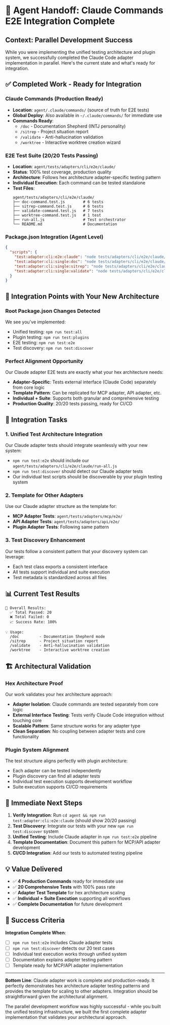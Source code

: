 # 🎯 Agent Handoff: Claude Commands E2E Integration Complete

## Context: Parallel Development Success

While you were implementing the unified testing architecture and plugin system, we successfully completed the Claude Code adapter implementation in parallel. Here's the current state and what's ready for integration.

## ✅ Completed Work - Ready for Integration

### Claude Commands (Production Ready)
- **Location**: `agent/.claude/commands/` (source of truth for E2E tests)
- **Global Deploy**: Also available in `~/.claude/commands/` for immediate use
- **Commands Ready**:
  - `/doc` - Documentation Shepherd (INTJ personality)
  - `/sitrep` - Project situation report  
  - `/validate` - Anti-hallucination validation
  - `/worktree` - Interactive worktree creation wizard

### E2E Test Suite (20/20 Tests Passing)
- **Location**: `agent/tests/adapters/cli/e2e/claude/`
- **Status**: 100% test coverage, production quality
- **Architecture**: Follows hex architecture adapter-specific testing pattern
- **Individual Execution**: Each command can be tested standalone
- **Test Files**:
  ```
  agent/tests/adapters/cli/e2e/claude/
  ├── doc-command.test.js        # 6 tests
  ├── sitrep-command.test.js     # 6 tests  
  ├── validate-command.test.js   # 7 tests
  ├── worktree-command.test.js   # 1 test
  ├── run-all.js                 # Test orchestrator
  └── README.md                  # Documentation
  ```

### Package.json Integration (Agent Level)
```json
{
  "scripts": {
    "test:adapter:cli:e2e:claude": "node tests/adapters/cli/e2e/claude/run-all.js",
    "test:adapter:cli:single:doc": "node tests/adapters/cli/e2e/claude/doc-command.test.js",
    "test:adapter:cli:single:sitrep": "node tests/adapters/cli/e2e/claude/sitrep-command.test.js", 
    "test:adapter:cli:single:validate": "node tests/adapters/cli/e2e/claude/validate-command.test.js"
  }
}
```

## 🔄 Integration Points with Your New Architecture

### Root Package.json Changes Detected
We see you've implemented:
- Unified testing: `npm run test:all`
- Plugin testing: `npm run test:plugins`
- E2E testing: `npm run test:e2e`
- Test discovery: `npm run test:discover`

### Perfect Alignment Opportunity
Our Claude adapter E2E tests are exactly what your hex architecture needs:
- **Adapter-Specific**: Tests external interface (Claude Code) separately from core logic
- **Template Pattern**: Can be replicated for MCP adapter, API adapter, etc.
- **Individual + Suite**: Supports both granular and comprehensive testing
- **Production Quality**: 20/20 tests passing, ready for CI/CD

## 🎯 Integration Tasks

### 1. Unified Test Architecture Integration
Our Claude adapter tests should integrate seamlessly with your new system:
- `npm run test:e2e` should include our `agent/tests/adapters/cli/e2e/claude/run-all.js`
- `npm run test:discover` should detect our Claude adapter tests
- Our individual test scripts should be discoverable by your plugin testing system

### 2. Template for Other Adapters
Use our Claude adapter structure as the template for:
- **MCP Adapter Tests**: `agent/tests/adapters/mcp/e2e/`
- **API Adapter Tests**: `agent/tests/adapters/api/e2e/`
- **Plugin Adapter Tests**: Following same pattern

### 3. Test Discovery Enhancement
Our tests follow a consistent pattern that your discovery system can leverage:
- Each test class exports a consistent interface
- All tests support individual and suite execution
- Test metadata is standardized across all files

## 📊 Current Test Results
```
🎯 Overall Results:
  ✅ Total Passed: 20
  ❌ Total Failed: 0  
  📈 Success Rate: 100%

💡 Usage:
  /doc         - Documentation Shepherd mode
  /sitrep      - Project situation report
  /validate    - Anti-hallucination validation
  /worktree    - Interactive worktree creation
```

## 🏗️ Architectural Validation

### Hex Architecture Proof
Our work validates your hex architecture approach:
- **Adapter Isolation**: Claude commands are tested separately from core logic
- **External Interface Testing**: Tests verify Claude Code integration without touching core
- **Scalable Pattern**: Same structure works for any adapter type
- **Clean Separation**: No coupling between adapter tests and core functionality

### Plugin System Alignment
The test structure aligns perfectly with plugin architecture:
- Each adapter can be tested independently
- Plugin discovery can find all adapter tests
- Individual test execution supports development workflow
- Suite execution supports CI/CD requirements

## 🚀 Immediate Next Steps

1. **Verify Integration**: Run `cd agent && npm run test:adapter:cli:e2e:claude` (should show 20/20 passing)
2. **Test Discovery**: Integrate our tests with your new `npm run test:discover` system
3. **Unified Testing**: Include Claude adapter in `npm run test:e2e` pipeline
4. **Template Documentation**: Document this pattern for MCP/API adapter development
5. **CI/CD Integration**: Add our tests to automated testing pipeline

## 💡 Value Delivered

- ✅ **4 Production Commands** ready for immediate use
- ✅ **20 Comprehensive Tests** with 100% pass rate  
- ✅ **Adapter Test Template** for hex architecture scaling
- ✅ **Individual + Suite Execution** supporting all workflows
- ✅ **Complete Documentation** for future development

## 🎯 Success Criteria

**Integration Complete When**:
- [ ] `npm run test:e2e` includes Claude adapter tests
- [ ] `npm run test:discover` detects our 20 test cases
- [ ] Individual test execution works through unified system
- [ ] Documentation explains adapter testing pattern
- [ ] Template ready for MCP/API adapter implementation

---

**Bottom Line**: Claude adapter work is complete and production-ready. It perfectly demonstrates hex architecture adapter testing patterns and provides the template for scaling to other adapters. Integration should be straightforward given the architectural alignment.

The parallel development workflow was highly successful - while you built the unified testing infrastructure, we built the first complete adapter implementation that validates your architectural approach.